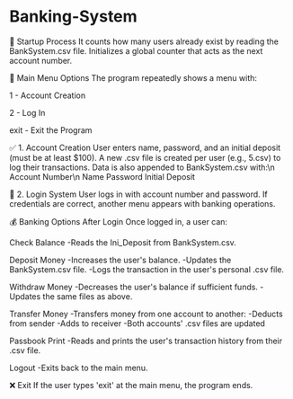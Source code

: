 # Banking-System
🔁 Startup Process
It counts how many users already exist by reading the BankSystem.csv file.
Initializes a global counter that acts as the next account number.


🧾 Main Menu Options
The program repeatedly shows a menu with:

1 - Account Creation

2 - Log In

exit - Exit the Program

✅ 1. Account Creation
User enters name, password, and an initial deposit (must be at least $100).
A new .csv file is created per user (e.g., 5.csv) to log their transactions.
Data is also appended to BankSystem.csv with:\n
Account Number\n
Name
Password
Initial Deposit

🔐 2. Login System
User logs in with account number and password.
If credentials are correct, another menu appears with banking operations.

💰 Banking Options After Login
Once logged in, a user can:

Check Balance
-Reads the Ini_Deposit from BankSystem.csv.

Deposit Money
-Increases the user's balance.
-Updates the BankSystem.csv file.
-Logs the transaction in the user's personal .csv file.

Withdraw Money
-Decreases the user's balance if sufficient funds.
-Updates the same files as above.

Transfer Money
-Transfers money from one account to another:
-Deducts from sender
-Adds to receiver
-Both accounts' .csv files are updated

Passbook Print
-Reads and prints the user's transaction history from their .csv file.

Logout
-Exits back to the main menu.

❌ Exit
If the user types 'exit' at the main menu, the program ends.



